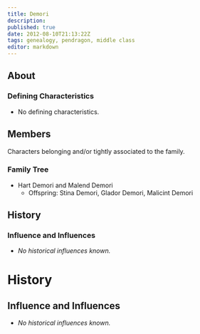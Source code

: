 ```yaml
---
title: Demori
description:
published: true
date: 2012-08-10T21:13:22Z
tags: genealogy, pendragon, middle class
editor: markdown
---
```


## About

### Defining Characteristics

- No defining characteristics.

## Members

Characters belonging and/or tightly associated to the family.

### Family Tree

- Hart Demori and Malend Demori
    - Offspring: Stina Demori, Glador Demori, Malicint Demori

## History

### Influence and Influences

- *No historical influences known.*

History
=======

Influence and Influences
------------------------

-   *No historical influences known.*
